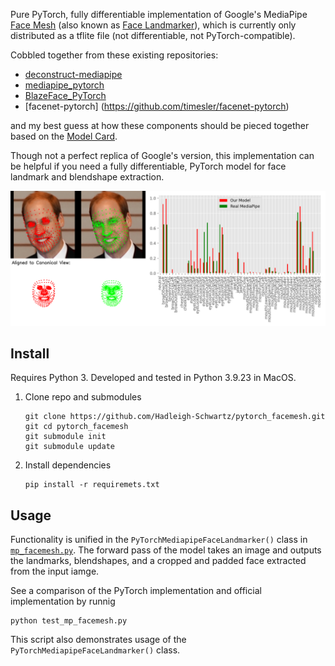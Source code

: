 

Pure PyTorch, fully differentiable implementation of Google's MediaPipe [Face Mesh](https://github.com/google-ai-edge/mediapipe/wiki/MediaPipe-Face-Mesh) (also known as [Face Landmarker](https://ai.google.dev/edge/mediapipe/solutions/vision/face_landmarker)), which is currently only distributed as a tflite file (not differentiable, not PyTorch-compatible).

Cobbled together from these existing repositories:
- [deconstruct-mediapipe](https://github.com/nlml/deconstruct-mediapipe)
- [mediapipe_pytorch](https://github.com/tiqq111/mediapipe_pytorch)
- [BlazeFace_PyTorch](https://github.com/hollance/BlazeFace-PyTorch)
- [facenet-pytorch] (https://github.com/timesler/facenet-pytorch)

and my best guess at how these components should be pieced together based on the [Model Card](https://storage.googleapis.com/mediapipe-assets/Model%20Card%20MediaPipe%20Face%20Mesh%20V2.pdf).

Though not a perfect replica of Google's version, this implementation can be helpful if you need a fully differentiable, PyTorch model for face landmark and blendshape extraction.

<div align="center">
    <img alt="Model output vs. real MediaPipe FaceMesh" src="assets/harry_annotated_comparison.png" alt="drawing" width="600"/>
</div>

## Install
Requires Python 3. Developed and tested in Python 3.9.23 in MacOS.

1. Clone repo and submodules
    ```
    git clone https://github.com/Hadleigh-Schwartz/pytorch_facemesh.git
    git cd pytorch_facemesh
    git submodule init
    git submodule update
    ```
2. Install dependencies
    ```
    pip install -r requiremets.txt
    ```

## Usage
Functionality is unified in the ```PyTorchMediapipeFaceLandmarker()``` class in [```mp_facemesh.py```](mp_facemesh.py).
The forward pass of the model takes an image and outputs the landmarks, blendshapes, and a cropped and padded face extracted from the input iamge.

See a comparison of the PyTorch implementation and official implementation by runnig
```
python test_mp_facemesh.py
```
This script also demonstrates usage of the ```PyTorchMediapipeFaceLandmarker()``` class.
